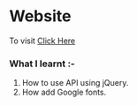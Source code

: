 # Website
To visit [Click Here](https://sunit130.github.io/Web-Dev-Projects/Game%20Of%20Thrones/)

### What I learnt :-
  1. How to use API using jQuery.
  2. How add Google fonts.
